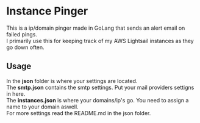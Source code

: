 # Instance Pinger
This is a ip/domain pinger made in GoLang that sends an alert email on failed pings.<br>
I primarily use this for keeping track of my AWS Lightsail instances as they go down often.<br>

## Usage
In the **json** folder is where your settings are located.<br>
The **smtp.json** contains the smtp settings. Put your mail providers settigns in here.<br>
The **instances.json** is where your domains/ip's go. You need to assign a name to your domain aswell.<br>
For more settings read the README.md in the json folder.
